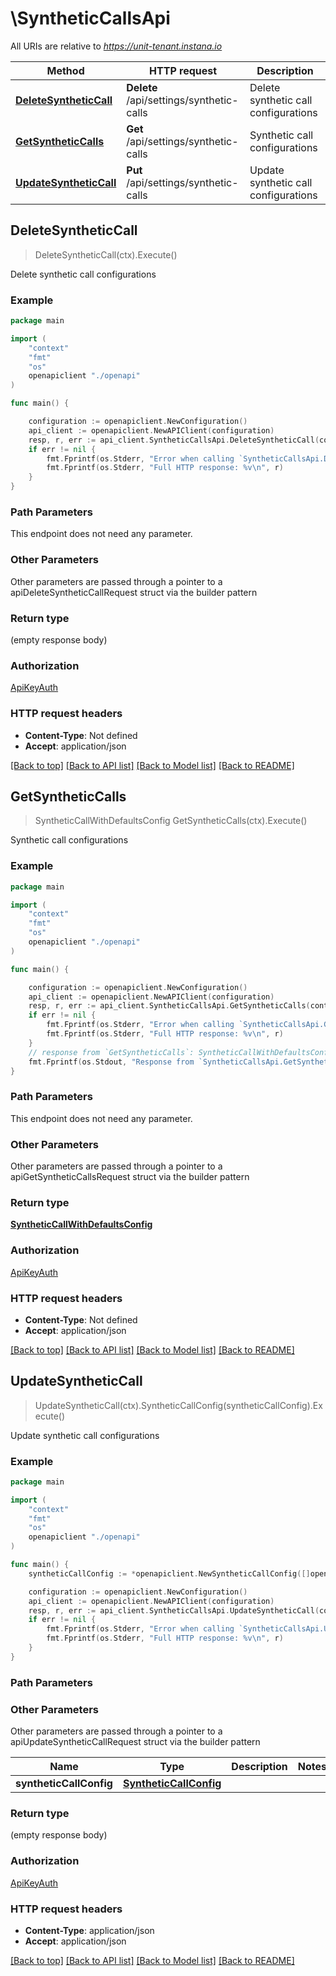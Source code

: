 # \SyntheticCallsApi

All URIs are relative to *https://unit-tenant.instana.io*

Method | HTTP request | Description
------------- | ------------- | -------------
[**DeleteSyntheticCall**](SyntheticCallsApi.md#DeleteSyntheticCall) | **Delete** /api/settings/synthetic-calls | Delete synthetic call configurations
[**GetSyntheticCalls**](SyntheticCallsApi.md#GetSyntheticCalls) | **Get** /api/settings/synthetic-calls | Synthetic call configurations
[**UpdateSyntheticCall**](SyntheticCallsApi.md#UpdateSyntheticCall) | **Put** /api/settings/synthetic-calls | Update synthetic call configurations



## DeleteSyntheticCall

> DeleteSyntheticCall(ctx).Execute()

Delete synthetic call configurations

### Example

```go
package main

import (
    "context"
    "fmt"
    "os"
    openapiclient "./openapi"
)

func main() {

    configuration := openapiclient.NewConfiguration()
    api_client := openapiclient.NewAPIClient(configuration)
    resp, r, err := api_client.SyntheticCallsApi.DeleteSyntheticCall(context.Background()).Execute()
    if err != nil {
        fmt.Fprintf(os.Stderr, "Error when calling `SyntheticCallsApi.DeleteSyntheticCall``: %v\n", err)
        fmt.Fprintf(os.Stderr, "Full HTTP response: %v\n", r)
    }
}
```

### Path Parameters

This endpoint does not need any parameter.

### Other Parameters

Other parameters are passed through a pointer to a apiDeleteSyntheticCallRequest struct via the builder pattern


### Return type

 (empty response body)

### Authorization

[ApiKeyAuth](../README.md#ApiKeyAuth)

### HTTP request headers

- **Content-Type**: Not defined
- **Accept**: application/json

[[Back to top]](#) [[Back to API list]](../README.md#documentation-for-api-endpoints)
[[Back to Model list]](../README.md#documentation-for-models)
[[Back to README]](../README.md)


## GetSyntheticCalls

> SyntheticCallWithDefaultsConfig GetSyntheticCalls(ctx).Execute()

Synthetic call configurations

### Example

```go
package main

import (
    "context"
    "fmt"
    "os"
    openapiclient "./openapi"
)

func main() {

    configuration := openapiclient.NewConfiguration()
    api_client := openapiclient.NewAPIClient(configuration)
    resp, r, err := api_client.SyntheticCallsApi.GetSyntheticCalls(context.Background()).Execute()
    if err != nil {
        fmt.Fprintf(os.Stderr, "Error when calling `SyntheticCallsApi.GetSyntheticCalls``: %v\n", err)
        fmt.Fprintf(os.Stderr, "Full HTTP response: %v\n", r)
    }
    // response from `GetSyntheticCalls`: SyntheticCallWithDefaultsConfig
    fmt.Fprintf(os.Stdout, "Response from `SyntheticCallsApi.GetSyntheticCalls`: %v\n", resp)
}
```

### Path Parameters

This endpoint does not need any parameter.

### Other Parameters

Other parameters are passed through a pointer to a apiGetSyntheticCallsRequest struct via the builder pattern


### Return type

[**SyntheticCallWithDefaultsConfig**](SyntheticCallWithDefaultsConfig.md)

### Authorization

[ApiKeyAuth](../README.md#ApiKeyAuth)

### HTTP request headers

- **Content-Type**: Not defined
- **Accept**: application/json

[[Back to top]](#) [[Back to API list]](../README.md#documentation-for-api-endpoints)
[[Back to Model list]](../README.md#documentation-for-models)
[[Back to README]](../README.md)


## UpdateSyntheticCall

> UpdateSyntheticCall(ctx).SyntheticCallConfig(syntheticCallConfig).Execute()

Update synthetic call configurations

### Example

```go
package main

import (
    "context"
    "fmt"
    "os"
    openapiclient "./openapi"
)

func main() {
    syntheticCallConfig := *openapiclient.NewSyntheticCallConfig([]openapiclient.SyntheticCallRule{*openapiclient.NewSyntheticCallRule("Name_example", *openapiclient.NewMatchExpressionDTO())}) // SyntheticCallConfig | 

    configuration := openapiclient.NewConfiguration()
    api_client := openapiclient.NewAPIClient(configuration)
    resp, r, err := api_client.SyntheticCallsApi.UpdateSyntheticCall(context.Background()).SyntheticCallConfig(syntheticCallConfig).Execute()
    if err != nil {
        fmt.Fprintf(os.Stderr, "Error when calling `SyntheticCallsApi.UpdateSyntheticCall``: %v\n", err)
        fmt.Fprintf(os.Stderr, "Full HTTP response: %v\n", r)
    }
}
```

### Path Parameters



### Other Parameters

Other parameters are passed through a pointer to a apiUpdateSyntheticCallRequest struct via the builder pattern


Name | Type | Description  | Notes
------------- | ------------- | ------------- | -------------
 **syntheticCallConfig** | [**SyntheticCallConfig**](SyntheticCallConfig.md) |  | 

### Return type

 (empty response body)

### Authorization

[ApiKeyAuth](../README.md#ApiKeyAuth)

### HTTP request headers

- **Content-Type**: application/json
- **Accept**: application/json

[[Back to top]](#) [[Back to API list]](../README.md#documentation-for-api-endpoints)
[[Back to Model list]](../README.md#documentation-for-models)
[[Back to README]](../README.md)

